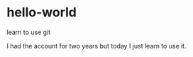 # hello-world
learn to use git

I had the account for two years but 
today I just learn to use it. 
